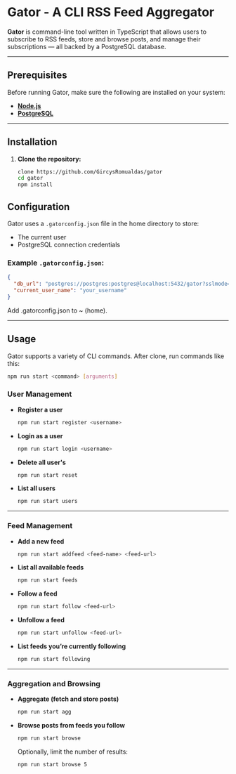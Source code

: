 
# Gator - A CLI RSS Feed Aggregator

**Gator** is command-line tool written in TypeScript that allows users to subscribe to RSS feeds, store and browse posts, and manage their subscriptions — all backed by a PostgreSQL database.

---

## Prerequisites

Before running Gator, make sure the following are installed on your system:

- **[Node.js](https://nodejs.org/)**
- **[PostgreSQL](https://www.postgresql.org/download/)**

---

## Installation

1. **Clone the repository:**

   ```bash
   clone https://github.com/GircysRomualdas/gator
   cd gator
   npm install
   ```

## Configuration

Gator uses a `.gatorconfig.json` file in the home directory to store:

- The current user
- PostgreSQL connection credentials

### Example `.gatorconfig.json`:

```json
{
  "db_url": "postgres://postgres:postgres@localhost:5432/gator?sslmode=disable",
  "current_user_name": "your_username"
}
```

Add .gatorconfig.json to ~ (home).

---

## Usage

Gator supports a variety of CLI commands. After clone, run commands like this:

```bash
npm run start <command> [arguments]
```

### User Management

- **Register a user**

  ```bash
  npm run start register <username>
  ```

- **Login as a user**

  ```bash
  npm run start login <username>
  ```

- **Delete all user's**

  ```bash
  npm run start reset
  ```

- **List all users**

  ```bash
  npm run start users
  ```

---

### Feed Management

- **Add a new feed**

  ```bash
  npm run start addfeed <feed-name> <feed-url>
  ```

- **List all available feeds**

  ```bash
  npm run start feeds
  ```

- **Follow a feed**

  ```bash
  npm run start follow <feed-url>
  ```

- **Unfollow a feed**

  ```bash
  npm run start unfollow <feed-url>
  ```

- **List feeds you’re currently following**

  ```bash
  npm run start following
  ```

---

### Aggregation and Browsing

- **Aggregate (fetch and store posts)**

  ```bash
  npm run start agg
  ```

- **Browse posts from feeds you follow**

  ```bash
  npm run start browse
  ```

  Optionally, limit the number of results:

  ```bash
  npm run start browse 5
  ```

